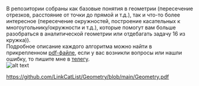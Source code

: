 В репозитории собраны как базовые понятия в геометрии (пересечение отрезков, расстояние от точки до прямой и т.д.), так и что-то более интересное (пересечение окружностей, построение касательных к многоугольнику/окружности и т.д.), которые помогут вам больше разобраться в аналитической геометрии или отдебагать задачу 16 из кружка)).      
Подробное описание каждого алгоритма можно найти в прикрепленном [pdf-файле](https://github.com/LinkCatList/Geometry/blob/main/Geometry.pdf), если у вас возникли вопросы или нашли ошибку, то пишите мне в [телегу](https://t.me/modnitsakuritsa).    
![alt text](https://i.pinimg.com/564x/08/df/33/08df33804eb80f0a25ffffd52296864f.jpg)

https://github.com/LinkCatList/Geometry/blob/main/Geometry.pdf
